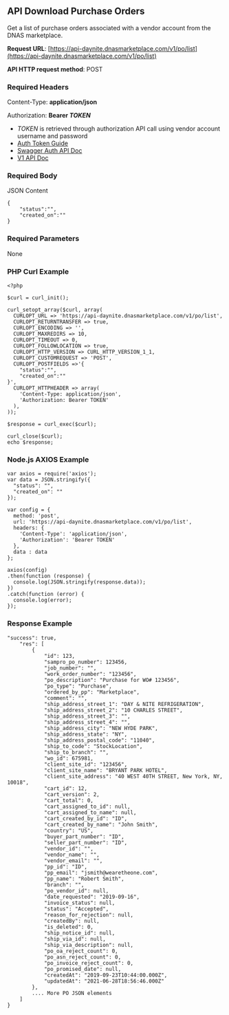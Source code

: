 
<!--

---

title: downloadpolistjson

layout: template

filename: downloadpolistjson.md

--- 

-->




## API Download Purchase Orders

Get a list of purchase orders associated with a vendor account from the DNAS marketplace.

**Request URL**: [https://api-daynite.dnasmarketplace.com/v1/po/list](https://api-daynite.dnasmarketplace.com/v1/po/list)

**API HTTP request method**: POST  

### Required Headers

Content-Type: **application/json**

Authorization: **Bearer *TOKEN*** 

- *TOKEN* is retrieved through authorization API call using vendor account username and password
-  [Auth Token Guide](auth.md)
-  [Swagger Auth API Doc](https://punchout-daynite.dnasmarketplace.com/api-docs/)
-  [V1 API Doc](https://api-daynite.dnasmarketplace.com/docs/#!/PO/post_v1_po_list)

### Required Body
JSON Content

```
{
    "status":"",
    "created_on":""
}
```
### Required Parameters
None

### PHP Curl Example
```
<?php

$curl = curl_init();

curl_setopt_array($curl, array(
  CURLOPT_URL => 'https://api-daynite.dnasmarketplace.com/v1/po/list',
  CURLOPT_RETURNTRANSFER => true,
  CURLOPT_ENCODING => '',
  CURLOPT_MAXREDIRS => 10,
  CURLOPT_TIMEOUT => 0,
  CURLOPT_FOLLOWLOCATION => true,
  CURLOPT_HTTP_VERSION => CURL_HTTP_VERSION_1_1,
  CURLOPT_CUSTOMREQUEST => 'POST',
  CURLOPT_POSTFIELDS =>'{
    "status":"",
    "created_on":""
}',
  CURLOPT_HTTPHEADER => array(
    'Content-Type: application/json',
    'Authorization: Bearer TOKEN'
  ),
));

$response = curl_exec($curl);

curl_close($curl);
echo $response;

```
### Node.js AXIOS Example
```
var axios = require('axios');
var data = JSON.stringify({
  "status": "",
  "created_on": ""
});

var config = {
  method: 'post',
  url: 'https://api-daynite.dnasmarketplace.com/v1/po/list',
  headers: { 
    'Content-Type': 'application/json', 
    'Authorization': 'Bearer TOKEN'
  },
  data : data
};

axios(config)
.then(function (response) {
  console.log(JSON.stringify(response.data));
})
.catch(function (error) {
  console.log(error);
});

```

### Response Example
```
"success": true,
    "res": [
        {
            "id": 123,
            "sampro_po_number": 123456,
            "job_number": "",
            "work_order_number": "123456",
            "po_description": "Purchase for WO# 123456",
            "po_type": "Purchase",
            "ordered_by_pp": "Marketplace",
            "comment": "",
            "ship_address_street_1": "DAY & NITE REFRIGERATION",
            "ship_address_street_2": "10 CHARLES STREET",
            "ship_address_street_3": "",
            "ship_address_street_4": "",
            "ship_address_city": "NEW HYDE PARK",
            "ship_address_state": "NY",
            "ship_address_postal_code": "11040",
            "ship_to_code": "StockLocation",
            "ship_to_branch": "",
            "wo_id": 675981,
            "client_site_id": "123456",
            "client_site_name": "BRYANT PARK HOTEL",
            "client_site_address": "40 WEST 40TH STREET, New York, NY, 10018",
            "cart_id": 12,
            "cart_version": 2,
            "cart_total": 0,
            "cart_assigned_to_id": null,
            "cart_assigned_to_name": null,
            "cart_created_by_id": "ID",
            "cart_created_by_name": "John Smith",
            "country": "US",
            "buyer_part_number": "ID",
            "seller_part_number": "ID",
            "vendor_id": "",
            "vendor_name": "",
            "vendor_email": "",
            "pp_id": "ID",
            "pp_email": "jsmith@wearetheone.com",
            "pp_name": "Robert Smith",
            "branch": "",
            "po_vendor_id": null,
            "date_requested": "2019-09-16",
            "invoice_status": null,
            "status": "Accepted",
            "reason_for_rejection": null,
            "createdBy": null,
            "is_deleted": 0,
            "ship_notice_id": null,
            "ship_via_id": null,
            "ship_via_description": null,
            "po_oa_reject_count": 0,
            "po_asn_reject_count": 0,
            "po_invoice_reject_count": 0,
            "po_promised_date": null,
            "createdAt": "2019-09-23T10:44:00.000Z",
            "updatedAt": "2021-06-28T18:56:46.000Z"
        },
        .... More PO JSON elements
	]
}

```

